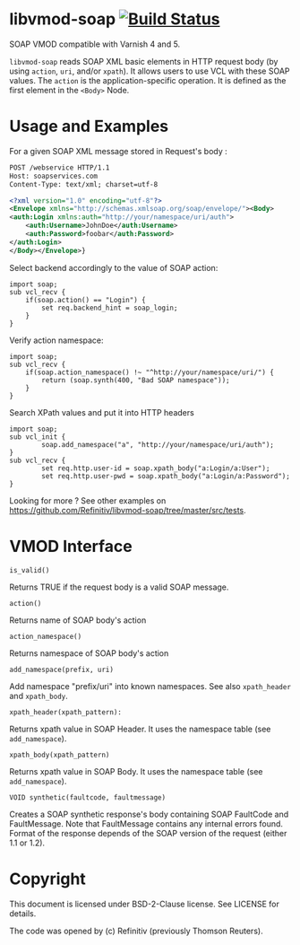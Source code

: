 libvmod-soap [![Build Status](https://travis-ci.org/Refinitiv/libvmod-soap.svg?branch=master)](https://travis-ci.org/Refinitiv/libvmod-soap)
=============


SOAP VMOD compatible with Varnish 4 and 5.

``libvmod-soap`` reads SOAP XML basic elements in HTTP request body (by using ``action``, ``uri``, and/or  ``xpath``). It allows users to use VCL with these SOAP values.
The ``action`` is the application-specific operation. It is defined as the first element in the ``<Body>`` Node.

Usage and Examples
=============
For a given SOAP XML message stored in Request's body :
```xml
POST /webservice HTTP/1.1
Host: soapservices.com
Content-Type: text/xml; charset=utf-8

<?xml version="1.0" encoding="utf-8"?>
<Envelope xmlns="http://schemas.xmlsoap.org/soap/envelope/"><Body>
<auth:Login xmlns:auth="http://your/namespace/uri/auth">
    <auth:Username>JohnDoe</auth:Username>
    <auth:Password>foobar</auth:Password>
</auth:Login>
</Body></Envelope>}
```

Select backend accordingly to the value of SOAP action:
```vcl
import soap;
sub vcl_recv {
    if(soap.action() == "Login") {
        set req.backend_hint = soap_login;
    }
}
```

Verify action namespace:
```vcl
import soap;
sub vcl_recv {
    if(soap.action_namespace() !~ "^http://your/namespace/uri/") {
        return (soap.synth(400, "Bad SOAP namespace"));
    }
}
```

Search XPath values and put it into HTTP headers
```vcl
import soap;
sub vcl_init {
        soap.add_namespace("a", "http://your/namespace/uri/auth");
}
sub vcl_recv {
        set req.http.user-id = soap.xpath_body("a:Login/a:User");
        set req.http.user-pwd = soap.xpath_body("a:Login/a:Password");
}
```

Looking for more ? See other examples on https://github.com/Refinitiv/libvmod-soap/tree/master/src/tests. 

VMOD Interface
=============

```
is_valid()
```
Returns TRUE if the request body is a valid SOAP message.

```
action()
```
Returns name of SOAP body's action

```
action_namespace()
```
Returns namespace of SOAP body's action

```
add_namespace(prefix, uri)
```
Add namespace "prefix/uri" into known namespaces.
See also `xpath_header` and `xpath_body`.

```
xpath_header(xpath_pattern):
```
Returns xpath value in SOAP Header.
It uses the namespace table (see `add_namespace`).

```
xpath_body(xpath_pattern)
```
Returns xpath value in SOAP Body.
It uses the namespace table (see `add_namespace`).


```
VOID synthetic(faultcode, faultmessage)
```
Creates a SOAP synthetic response's body containing SOAP FaultCode and 
FaultMessage. Note that FaultMessage contains any internal errors found.
Format of the response depends of the SOAP version of the request (either 1.1 or 1.2).


Copyright
=============
This document is licensed under BSD-2-Clause license. See LICENSE for details.

The code was opened by (c) Refinitiv (previously Thomson Reuters).

